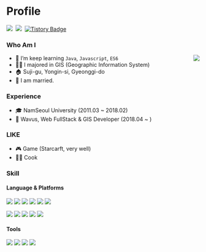 # Profile

<img src="https://img.shields.io/badge/clsung7911@gmail.com-EA4335?style=flat-square&logo=Gmail&logoColor=white"/>&nbsp;
<img src="https://img.shields.io/badge/clsung-0A66C2?style=flat-square&logo=LinkedIn&logoColor=white"/>&nbsp;
[![Tistory Badge](https://img.shields.io/badge/Tech%20Blog-555263?style=flat&logoColor=white)](https://clsung.tistory.com/)&nbsp;

### Who Am I

<img align="right" src="https://github-readme-stats.vercel.app/api?username=clsung7911&show_icons=true&theme=chartreuse-dark">

- 🌱 I’m keep learning `Java`, `Javascript`, `ES6`
- 👨‍🎓 I majored in GIS (Geographic Information System)
- 🏠 Suji-gu, Yongin-si, Gyeonggi-do
- 💑 I am married.



### Experience

- 🎓 NamSeoul University  (2011.03 ~ 2018.02)
- 🔭 Wavus, Web FullStack & GIS Developer (2018.04 ~ )



### LIKE

<!-- <img align="right" src="https://github-readme-stats.vercel.app/api/top-langs/?username=clsung7911&layout=compact&theme=chartreuse-dark" height="100%"> -->

- 🎮 Game (Starcarft, very well)
- 👨‍🍳 Cook


### Skill

#### Language & Platforms

<p>
<img src="https://img.shields.io/badge/Java-007396?style=flat-square&logo=Java&logoColor=white"/>
<img src="https://img.shields.io/badge/JavaScript-F7DF1E?style=flat-square&logo=JavaScript&logoColor=white"/>
<img src="https://img.shields.io/badge/Spring-6DB33F?style=flat-square&logo=Spring&logoColor=white"/>
<img src="https://img.shields.io/badge/SpringBoot-6DB33F?style=flat-square&logo=SpringBoot&logoColor=white"/>
<img src="https://img.shields.io/badge/MySQL-4479A1?style=flat-square&logo=MySQL&logoColor=white"/>
<img src="https://img.shields.io/badge/PostgreSQL-4169E1?style=flat-square&logo=PostgreSQL&logoColor=white"/>
</p>
<p>
<img src="https://img.shields.io/badge/HTML5-E34F26?style=flat-square&logo=HTML5&logoColor=white"/>
<img src="https://img.shields.io/badge/CSS3-1572B6?style=flat-square&logo=CSS3&logoColor=white"/>
<img src="https://img.shields.io/badge/Openlayers-1F6B75?style=flat-square&logo=Openlayers&logoColor=white"/>
<img src="https://img.shields.io/badge/ApacheTomcat-F8DC75?style=flat-square&logo=ApacheTomcat&logoColor=white"/>
<img src="https://img.shields.io/badge/Apache-D22128?style=flat-square&logo=Apache&logoColor=white"/>
</p>

#### Tools

<p>
<img src="https://img.shields.io/badge/Eclipse-2C2255?style=flat-square&logo=Eclipse&logoColor=white"/>
  <img src="https://img.shields.io/badge/VSCode-007ACC?style=flat-square&logo=VisualStudioCode&logoColor=white"/>
<img src="https://img.shields.io/badge/Git-F05032?style=flat-square&logo=Git&logoColor=white"/>
<img src="https://img.shields.io/badge/svn-3E7FC1?style=flat-square&logoColor=white"/>
</p>

<!--
**clsung7911/clsung7911** is a ✨ _special_ ✨ repository because its `README.md` (this file) appears on your GitHub profile.

Here are some ideas to get you started:

- 🔭 I’m currently working on ...
- 🌱 I’m currently learning ...
- 👯 I’m looking to collaborate on ...
- 🤔 I’m looking for help with ...
- 💬 Ask me about ...
- 📫 How to reach me: ...
- 😄 Pronouns: ...
- ⚡ Fun fact: ...
-->
